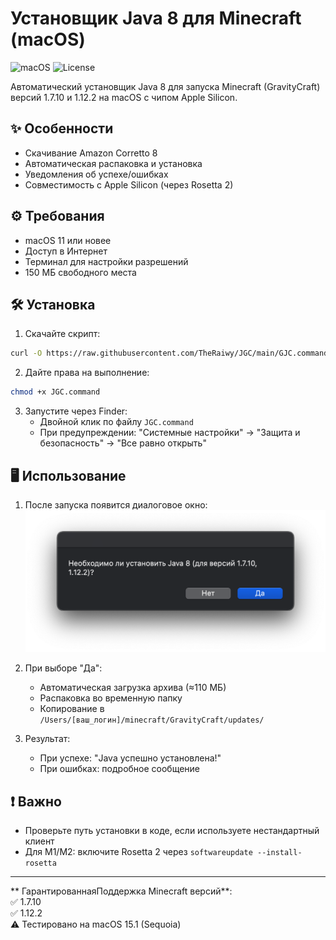 # Установщик Java 8 для Minecraft (macOS)

![macOS](https://img.shields.io/badge/macOS-11+-blue)
![License](https://img.shields.io/badge/License-MIT-green)

Автоматический установщик Java 8 для запуска Minecraft (GravityCraft) версий 1.7.10 и 1.12.2 на macOS с чипом Apple Silicon.

## ✨ Особенности
- Скачивание Amazon Corretto 8
- Автоматическая распаковка и установка
- Уведомления об успехе/ошибках
- Совместимость с Apple Silicon (через Rosetta 2)

## ⚙️ Требования
- macOS 11 или новее
- Доступ в Интернет
- Терминал для настройки разрешений
- 150 МБ свободного места

## 🛠️ Установка
1. Скачайте скрипт:
```bash
curl -O https://raw.githubusercontent.com/TheRaiwy/JGC/main/GJC.command
```

2. Дайте права на выполнение:
```bash
chmod +x JGC.command
```

3. Запустите через Finder:
   - Двойной клик по файлу `JGC.command`
   - При предупреждении: "Системные настройки" → "Защита и безопасность" → "Все равно открыть"

## 🖥️ Использование
1. После запуска появится диалоговое окно:
   ![Диалог установки](screenshots/dialog.png)

2. При выборе "Да":
   - Автоматическая загрузка архива (≈110 МБ)
   - Распаковка во временную папку
   - Копирование в `/Users/[ваш_логин]/minecraft/GravityCraft/updates/`

3. Результат:
   - При успехе: "Java успешно установлена!"
   - При ошибках: подробное сообщение

## ❗️ Важно
- Проверьте путь установки в коде, если используете нестандартный клиент
- Для M1/M2: включите Rosetta 2 через `softwareupdate --install-rosetta`
---

** ГарантированнаяПоддержка Minecraft версий**:  
✅ 1.7.10  
✅ 1.12.2  
⚠️ Тестировано на macOS 15.1 (Sequoia)
